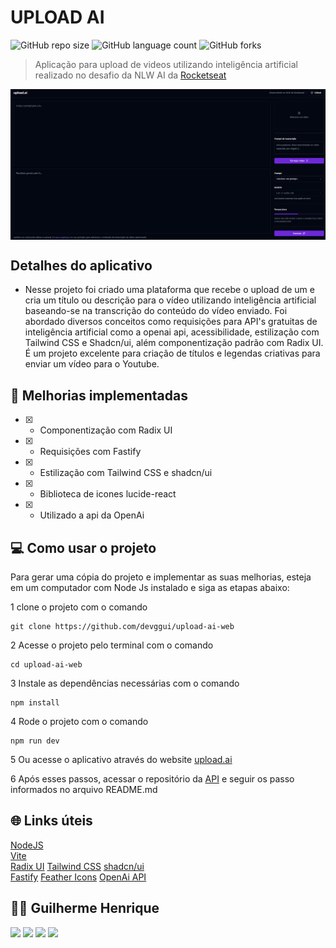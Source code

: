 # UPLOAD AI

![GitHub repo size](https://img.shields.io/github/repo-size/devggui/upload-ai-web)
![GitHub language count](https://img.shields.io/github/languages/count/devggui/upload-ai-web)
![GitHub forks](https://img.shields.io/github/forks/devggui/upload-ai-web)


> Aplicação para upload de videos utilizando inteligência artificial realizado no desafio da NLW AI da [Rocketseat](app.rocketseat.com.br)

<div style="width:100%; display:flex; align-items:center; gap:16px">
<img src="./public/preview/desktop-preview.png" width="100%">
</div>

## Detalhes do aplicativo

- Nesse projeto foi criado uma plataforma que recebe o upload de um e cria um título ou descrição para o vídeo utilizando inteligência artificial baseando-se na transcrição do conteúdo do vídeo enviado.
Foi abordado diversos conceitos como requisições para API's gratuitas de inteligência artificial como a openai api, acessibilidade, estilização com Tailwind CSS e Shadcn/ui, além componentização padrão com Radix UI.
É um projeto excelente para criação de títulos e legendas criativas para enviar um vídeo para o Youtube.


## 🚀 Melhorias implementadas
- [x] - Componentização com Radix UI
- [x] - Requisições com Fastify
- [x] - Estilização com Tailwind CSS e shadcn/ui
- [x] - Biblioteca de icones lucide-react
- [x] - Utilizado a api da OpenAi


## 💻 Como usar o projeto
Para gerar uma cópia do projeto e implementar as suas melhorias, esteja em um computador com Node Js instalado e siga as etapas abaixo:

1  clone o projeto com o comando 
```
git clone https://github.com/devggui/upload-ai-web
``` 
2  Acesse o projeto pelo terminal com o comando 
```
cd upload-ai-web
```  
3  Instale as dependências necessárias com o comando
```
npm install
```
4  Rode o projeto com o comando
```
npm run dev
``` 
5  Ou acesse o aplicativo através do website [upload.ai]() 

6  Após esses passos, acessar o repositório da [API](https://github.com/devggui/upload-ai-api) e seguir os passo informados no arquivo README.md


## 🌐 Links úteis
[NodeJS](https://nodejs.org/en/download)  
[Vite](https://vitejs.dev)  
[Radix UI](https://www.radix-ui.com)
[Tailwind CSS](https://tailwindcss.com)
[shadcn/ui](https://ui.shadcn.com)  
[Fastify](https://fastify.dev)
[Feather Icons](https://feathericons.com)
[OpenAi API](https://platform.openai.com)


## 🧑‍💻 Guilherme Henrique

[<img src="https://img.shields.io/badge/linkedin-%230077B5.svg?&style=for-the-badge&logo=linkedin&logoColor=white" />](https://www.linkedin.com/in/devggui)
[<img src=" https://img.shields.io/badge/GitHub-100000?style=for-the-badge&logo=github&logoColor=white" />](https://gthub.com/devggui)
[<img src="https://img.shields.io/badge/WhatsApp-25D366?style=for-the-badge&logo=whatsapp&logoColor=white"/>](http://wa.me/5514998619263)
[<img src="https://img.shields.io/website-up-down-green-red/http/shields.io.svg" height="28" />](https://devggui.netlify.app)